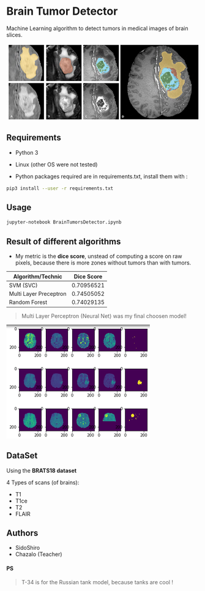 # Brain Tumor Detector

Machine Learning algorithm to detect tumors in medical images of brain slices.

![Brain tumors](img/tumors.png)

## Requirements

* Python 3
* Linux (other OS were not tested)

* Python packages required are in requirements.txt, install them with :

```sh
pip3 install --user -r requirements.txt
```

## Usage

```sh
jupyter-notebook BrainTumorsDetector.ipynb 
```

## Result of different algorithms

* My metric is the **dice score**, unstead of computing a score on raw pixels, because there is more zones without
    tumors than with tumors.

| Algorithm/Technic      | Dice Score |
|------------------------|------------|
| SVM (SVC)              | 0.70956521 |
| Multi Layer Preceptron | 0.74505052 |
| Random Forest          | 0.74029135 |

> Multi Layer Perceptron (Neural Net) was my final choosen model!

![The 4 scans, and the predicted zones of tumors](img/results1.png)

## DataSet

Using the **BRATS18 dataset**

4 Types of scans (of brains):
* T1
* T1ce
* T2
* FLAIR

## Authors

* SidoShiro
* Chazalo (Teacher)

#### PS

> T-34 is for the Russian tank model, because tanks are cool !

